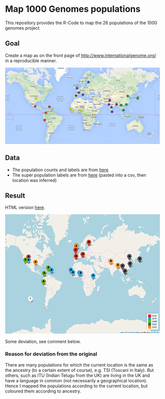 # Map 1000 Genomes populations

This repository provides the R-Code to map the 26 populations of the 1000 genomes project.

## Goal

Create a map as on the front page of http://www.internationalgenome.org/ in a reproducible manner. 

![Version on internationalgenome.org](1000genomes-map.png)

## Data
- The population counts and labels are from [here](ftp.1000genomes.ebi.ac.uk/vol1/ftp/technical/working/20130606_sample_info/20130606_sample_info.xlsx)
- The super population labels are from [here](http://www.internationalgenome.org/faq/which-populations-are-part-your-study/) (pasted into a csv, then location was inferred)

## Result

HTML version [here](https://github.com/sinarueeger/map-1000genomes/blob/master/map-1000genomes-populations.html).

![New version](map-1000genomes-populations.png)

Some deviation, see comment below. 

### Reason for deviation from the original

There are many populations for which the current location is the same as the ancestry (to a certain extent of course), e.g. TSI (Toscani in Italy). But others, such as ITU (Indian Telugu from the UK) are living in the UK and have a language in common (not necessarily a geographical location). 
Hence I mapped the populations according to the current location, but coloured them according to ancestry. 
